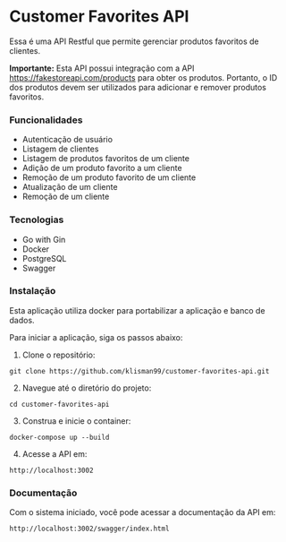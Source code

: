 # Customer Favorites API

Essa é uma API Restful que permite gerenciar produtos favoritos de clientes.

**Importante:** Esta API possui integração com a API https://fakestoreapi.com/products para obter os produtos. Portanto, o ID dos produtos devem ser utilizados para adicionar e remover produtos favoritos.

### Funcionalidades

- Autenticação de usuário
- Listagem de clientes
- Listagem de produtos favoritos de um cliente
- Adição de um produto favorito a um cliente
- Remoção de um produto favorito de um cliente
- Atualização de um cliente
- Remoção de um cliente

### Tecnologias

- Go with Gin
- Docker
- PostgreSQL
- Swagger

### Instalação

Esta aplicação utiliza docker para portabilizar a aplicação e banco de dados.

Para iniciar a aplicação, siga os passos abaixo:

1. Clone o repositório:
```
git clone https://github.com/klisman99/customer-favorites-api.git
```

2. Navegue até o diretório do projeto:
```
cd customer-favorites-api
```

3. Construa e inicie o container:
```
docker-compose up --build
```

4. Acesse a API em:
```
http://localhost:3002
```

### Documentação

Com o sistema iniciado, você pode acessar a documentação da API em:
```
http://localhost:3002/swagger/index.html
```
